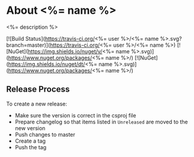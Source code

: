 # About <%= name %>

<%= description %>

[![Build Status](https://travis-ci.org/<%= user %>/<%= name %>.svg?branch=master)](https://travis-ci.org/<%= user %>/<%= name %>)
[![NuGet](https://img.shields.io/nuget/v/<%= name %>.svg)](https://www.nuget.org/packages/<%= name %>/)
[![NuGet](https://img.shields.io/nuget/dt/<%= name %>.svg)](https://www.nuget.org/packages/<%= name %>/)

## Release Process

To create a new release:

- Make sure the version is correct in the csproj file
- Prepare changelog so that items listed in `Unreleased` are moved to the new version
- Push changes to master
- Create a tag
- Push the tag
